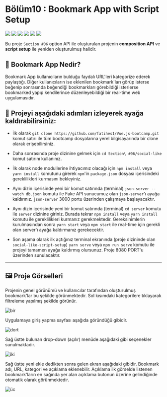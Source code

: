 ﻿# Bölüm10 : Bookmark App with Script Setup

![](https://img.shields.io/badge/Node.js-339933?style=for-the-badge&logo=nodedotjs&logoColor=white)
![](https://img.shields.io/badge/Socket.io-010101?&style=for-the-badge&logo=Socket.io&logoColor=white)
![](https://img.shields.io/badge/Vue.js-35495E?style=for-the-badge&logo=vuedotjs&logoColor=4FC08D)
![](https://img.shields.io/badge/JavaScript-323330?style=for-the-badge&logo=javascript&logoColor=F7DF1E)
![](https://img.shields.io/badge/Express.js-000000?style=for-the-badge&logo=express&logoColor=white)
![](https://img.shields.io/badge/Tailwind_CSS-38B2AC?style=for-the-badge&logo=tailwind-css&logoColor=white)

Bu proje `Section #06` option API ile oluşturulan projenin **composition API** ve **script setup** ile yeniden oluşturulmuş halidir. 
## :bookmark_tabs: Bookmark App Nedir?
Bookmark App kullanıcıların bulduğu faydalı URL'leri kategorize ederek paylaştığı. Diğer kullanıcıların ise eklenilen bookmark'ları görüp isterse beğenip sonrasında beğendiği bookmarkları görebildiği isterlerse bookmarked yapıp kendilerince düzenleyebildiği bir real-time web uygulamasıdır.

## :rocket: Projeyi aşağıdaki adımları izleyerek ayağa kaldırabilirsiniz:

- İlk olarak `git clone https://github.com/fatihes1/Vue.js-bootcamp.git` komut satırı ile tüm bootcamp dosyalarına yerel bilgisayarında bir clone olarak erişebilirsiniz.

- Daha sonrasında proje dizinine gelmek için `cd Section\ #06/social-like` komut satırını kullanınız.

- İlk olarak node modullerine ihtiyacımız olacağı için `npm install` veya `yarn install` komutunu girerek `npm`'in `package.json` dosyası içerisindeki gereklilikleri kurmasını bekleyiniz. 

- Aynı dizin içerisinde yeni bir komut satırında (terminal) `json-server --watch db.json` komutu ile Fake API sunucumuz olan `json-server`'ı ayağa kaldırınız. `json-server` 3000 portu üzerinden çalışmaya başlayacaktır.

- Aynı dizin içerisinde yeni bir komut satırında (terminal)  `cd server` komutu ile `server` dizinine giriniz. Burada tekrar  `npm install`  veya `yarn install` komutu ile gereklilikleri kurmanız gerekmektedir. Gereksinimlerin kurulmasından sonra `yarn start` veya `npm start` ile real-time için gerekli olan server'ı ayağa kaldırmanız gerekecektir.

- Son aşama olarak ilk açtığınız terminal ekranında (proje dizininde olan `social-like-script-setup`)  `yarn serve` veya `npm run serve` komutu ile projeyi tamamen ayağa kaldırmış olursunuz. Proje 8080 PORT'u üzerinden sunulacaktır.

<hr>

## :framed_picture: Proje Görselleri
Projenin genel görünümü ve kullanıcılar tarafından oluşturulmuş bookmark'lar bu şekilde görünmektedir. Sol kısımdaki kategorilere tıklayarak filtreleme yapılmış şekilde görünür.

![bir](https://user-images.githubusercontent.com/54971670/147669729-569550a1-e128-48bb-976e-83538f43db38.PNG)

Uygulamaya giriş yapma sayfası aşağıda göründüğü gibidir.

![dort](https://user-images.githubusercontent.com/54971670/147669732-8ecdcbe8-ff10-457c-b489-08c01d494491.PNG)

Sağ üstte bulunan drop-down (açılır) menüde aşağıdaki gibi seçenekler sunulmaktadır.

![iki](https://user-images.githubusercontent.com/54971670/147669735-9e3acc40-07ee-4c47-ab45-4b8adb3d0ba5.PNG)

Sağ üstte yeni ekle dedikten sonra gelen ekran aşağıdaki gibidir. Bookmark adı, URL, kategori ve açıklama eklenebilir. Açıklama ilk görselde listenen bookmark'ların en sağında yer alan açıklama butonun üzerine gelindiğinde otomatik olarak görünmektedir.

![üc](https://user-images.githubusercontent.com/54971670/147669736-b3e8d7b8-b16a-4164-8420-bd03cd3682ce.PNG)
